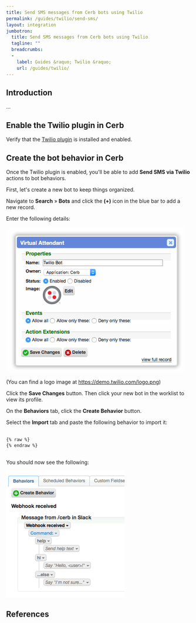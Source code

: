 ```yaml
---
title: Send SMS messages from Cerb bots using Twilio
permalink: /guides/twilio/send-sms/
layout: integration
jumbotron:
  title: Send SMS messages from Cerb bots using Twilio
  tagline: ""
  breadcrumbs:
  -
    label: Guides &raquo; Twilio &raquo;
    url: /guides/twilio/
---
```


## Introduction

...

## Enable the Twilio plugin in Cerb

Verify that the [Twilio plugin](/plugins/wgm.twilio/) is installed and enabled.

## Create the bot behavior in Cerb

Once the Twilio plugin is enabled, you'll be able to add **Send SMS via Twilio** actions to bot behaviors.

First, let's create a new bot to keep things organized.

Navigate to **Search** &raquo; **Bots** and click the **(+)** icon in the blue bar to add a new record.

Enter the following details:

<div class="cerb-screenshot">
<img src="/assets/images/guides/twilio/send-sms/create_va.png" class="screenshot">
</div>

(You can find a logo image at <https://demo.twilio.com/logo.png>)

Click the **Save Changes** button.  Then click your new bot in the worklist to view its profile.

On the **Behaviors** tab, click the **Create Behavior** button.

Select the **Import** tab and paste the following behavior to import it:

<pre>
<code class="language-json">
{% raw %}
{% endraw %}
</code>
</pre>

You should now see the following:

<div class="cerb-screenshot">
<img src="/assets/images/guides/slack/slash-commands/va_behavior.png" class="screenshot">
</div>

## References

[^]: <>
